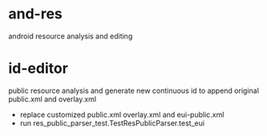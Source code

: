 # and-res
android resource analysis and editing

# id-editor
public resource analysis and generate new continuous id to append original public.xml and overlay.xml
+ replace customized public.xml overlay.xml and eui-public.xml
+ run res_public_parser_test.TestResPublicParser.test_eui
